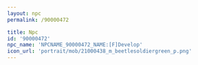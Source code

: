 ```yaml
---
layout: npc
permalink: /90000472

title: Npc
id: '90000472'
npc_name: 'NPCNAME_90000472_NAME:[F]Develop'
icon_url: 'portrait/mob/21000438_m_beetlesoldiergreen_p.png'
---
```

